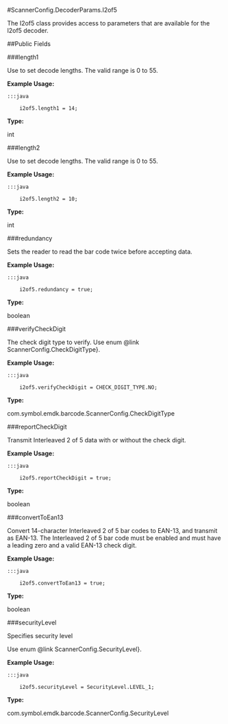 #ScannerConfig.DecoderParams.I2of5

The I2of5 class provides access to parameters that are available for
 the I2of5 decoder.



##Public Fields

###length1

Use to set decode lengths. The valid range is 0 to 55.
 
 
 
 
 
 



**Example Usage:**
	
	:::java	
	 	
	 	i2of5.length1 = 14;


**Type:**

int

###length2

Use to set decode lengths. The valid range is 0 to 55.
 
 
 
 
 
 



**Example Usage:**
	
	:::java	
	 	
	 	i2of5.length2 = 10;


**Type:**

int

###redundancy

Sets the reader to read the bar code twice before accepting data.
 
 
 
 
 
 



**Example Usage:**
	
	:::java	
	 	
	 	i2of5.redundancy = true;


**Type:**

boolean

###verifyCheckDigit

The check digit type to verify. Use enum
 @link ScannerConfig.CheckDigitType}.
 
 
 
 
 
 



**Example Usage:**
	
	:::java	
	 	
	 	i2of5.verifyCheckDigit = CHECK_DIGIT_TYPE.NO;


**Type:**

com.symbol.emdk.barcode.ScannerConfig.CheckDigitType

###reportCheckDigit

Transmit Interleaved 2 of 5 data with or without the check digit.
 
 
 
 
 
 



**Example Usage:**
	
	:::java	
	 	
	 	i2of5.reportCheckDigit = true;


**Type:**

boolean

###convertToEan13

Convert 14-character Interleaved 2 of 5 bar codes to EAN-13, and
 transmit as EAN-13. The Interleaved 2 of 5 bar code must be
 enabled and must have a leading zero and a valid EAN-13 check
 digit.
 
 
 
 
 
 



**Example Usage:**
	
	:::java	
	 	
	 	i2of5.convertToEan13 = true;


**Type:**

boolean

###securityLevel

Specifies security level
 
 Use enum @link ScannerConfig.SecurityLevel}.
 
 
 
 
 
 



**Example Usage:**
	
	:::java	
	 	
	 	i2of5.securityLevel = SecurityLevel.LEVEL_1;


**Type:**

com.symbol.emdk.barcode.ScannerConfig.SecurityLevel


